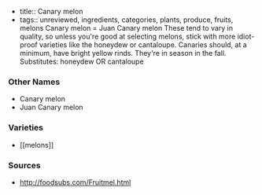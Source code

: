 - title:: Canary melon
- tags:: unreviewed, ingredients, categories, plants, produce, fruits, melons
Canary melon = Juan Canary melon These tend to vary in quality, so unless you're good at selecting melons, stick with more idiot-proof varieties like the honeydew or cantaloupe. Canaries should, at a minimum, have bright yellow rinds. They're in season in the fall. Substitutes: honeydew OR cantaloupe

### Other Names

* Canary melon
* Juan Canary melon

### Varieties

* [[melons]]

### Sources
* http://foodsubs.com/Fruitmel.html
